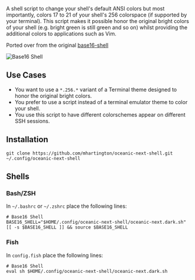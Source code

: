 A shell script to change your shell's default ANSI colors but most importantly, colors 17 to 21 of your shell's 256 colorspace (if supported by your terminal). This script makes it possible honor the original bright colors of your shell (e.g. bright green is still green and so on) whilst providing the additional colors to applications such as Vim.

Ported over from the original [base16-shell](https://github.com/chriskempson/base16-shell)

![Base16 Shell](https://raw.github.com/chriskempson/base16-shell/master/base16-shell.png)

## Use Cases
* You want to use a `*.256.*` variant of a Terminal theme designed to honor the original bright colors.
* You prefer to use a script instead of a terminal emulator theme to color your shell.
* You use this script to have different colorschemes appear on different SSH sessions.

## Installation

    git clone https://github.com/mhartington/oceanic-next-shell.git ~/.config/oceanic-next-shell

## Shells

### Bash/ZSH
In `~/.bashrc` or `~/.zshrc` place the following lines:

    # Base16 Shell
    BASE16_SHELL="$HOME/.config/oceanic-next-shell/oceanic-next.dark.sh"
    [[ -s $BASE16_SHELL ]] && source $BASE16_SHELL

### Fish
In `config.fish` place the following lines:

    # Base16 Shell
    eval sh $HOME/.config/oceanic-next-shell/oceanic-next.dark.sh 

